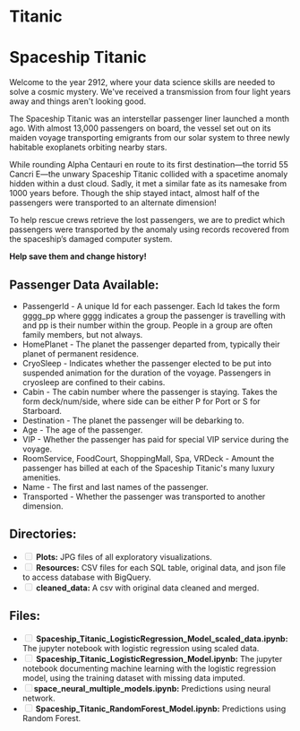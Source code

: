 # Titanic
<h1>Spaceship Titanic</h1>

<p>Welcome to the year 2912, where your data science skills are needed to solve a cosmic mystery. We've received a transmission from four light years away and things aren't looking good.</p>

<p>The Spaceship Titanic was an interstellar passenger liner launched a month ago. With almost 13,000 passengers on board, the vessel set out on its maiden voyage transporting emigrants from our solar system to three newly habitable exoplanets orbiting nearby stars.</p>

<p>While rounding Alpha Centauri en route to its first destination—the torrid 55 Cancri E—the unwary Spaceship Titanic collided with a spacetime anomaly hidden within a dust cloud. Sadly, it met a similar fate as its namesake from 1000 years before. Though the ship stayed intact, almost half of the passengers were transported to an alternate dimension!</p>

<p>To help rescue crews retrieve the lost passengers, we are to predict which passengers were transported by the anomaly using records recovered from the spaceship’s damaged computer system.</p>

<p><strong>Help save them and change history!</strong></p>

<h2>Passenger Data Available:</h2>
<ul>
  <li>PassengerId - A unique Id for each passenger. Each Id takes the form gggg_pp where gggg indicates a group the passenger is travelling with and pp is their number within the group. People in a group are often family members, but not always.</li>
  <li>HomePlanet - The planet the passenger departed from, typically their planet of permanent residence.</li>
  <li>CryoSleep - Indicates whether the passenger elected to be put into suspended animation for the duration of the voyage. Passengers in cryosleep are confined to their cabins.</li>
  <li>Cabin - The cabin number where the passenger is staying. Takes the form deck/num/side, where side can be either P for Port or S for Starboard.</li>
  <li>Destination - The planet the passenger will be debarking to.</li>
  <li>Age - The age of the passenger.</li>
  <li>VIP - Whether the passenger has paid for special VIP service during the voyage.</li>
  <li>RoomService, FoodCourt, ShoppingMall, Spa, VRDeck - Amount the passenger has billed at each of the Spaceship Titanic's many luxury amenities.</li>
  <li>Name - The first and last names of the passenger.</li>
  <li>Transported - Whether the passenger was transported to another dimension.</li>
</ul>

<h2>Directories:</h2>
<ul>
  <li><input type="checkbox" disabled> <b>Plots:</b> JPG files of all exploratory visualizations.</li>
  <li><input type="checkbox" disabled> <b>Resources:</b> CSV files for each SQL table, original data, and json file to access database with BigQuery.</li>
  <li><input type="checkbox" disabled> <b>cleaned_data:</b> A csv with original data cleaned and merged.</li>
</ul>

<h2>Files:</h2>
<ul>
  <li><input type="checkbox" disabled> <b>Spaceship_Titanic_LogisticRegression_Model_scaled_data.ipynb:</b> The jupyter notebook with logistic regression using scaled data.</li>
  <li><input type="checkbox" disabled> <b>Spaceship_Titanic_LogisticRegression_Model.ipynb:</b> The jupyter notebook documenting machine learning with the logistic regression model, using the training dataset with missing data imputed.</li>
  <li><input type="checkbox" disabled><b>space_neural_multiple_models.ipynb:</b> Predictions using neural network.</li>
  <li><input type="checkbox" disabled><b> Spaceship_Titanic_RandomForest_Model.ipynb:</b> Predictions using Random Forest.</li>
